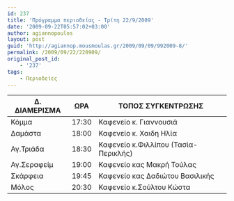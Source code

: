 ```yaml
---
id: 237
title: 'Πρόγραμμα περιοδείας - Τρίτη 22/9/2009'
date: '2009-09-22T05:57:02+03:00'
author: agiannopoulos
layout: post
guid: 'http://agiannop.mousmoulas.gr/2009/09/09/992009-8/'
permalink: /2009/09/22/220909/
original_post_id:
    - '237'
tags:
    - Περιοδείες
---
```


| Δ. ΔΙΑΜΕΡΙΣΜΑ | ΩΡΑ | ΤΟΠΟΣ ΣΥΓΚΕΝΤΡΩΣΗΣ |
|---|---|---|
| Κόμμα | 17:30 | Καφενείο κ. Γιαννουσιά |
| Δαμάστα | 18:00 | Καφενείο κ. Χαιδη Ηλία |
| Αγ.Τριάδα | 18:30 | Καφενείο κ.Φιλλίπου (Τασία-Περικλής) |
| Αγ.Σεραφείμ | 19:00 | Καφενείο κας Μακρή Τούλας |
| Σκάρφεια | 19:45 | Καφενείο κας Δαδιώτου Βασιλικής |
| Μόλος | 20:30 | Καφενείο κ.Σούλτου Κώστα |